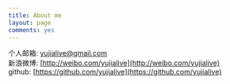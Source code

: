 ```yaml
---
title: About me
layout: page
comments: yes
---
```


个人邮箱: yujialive@gmail.com  
新浪微博: [http://weibo.com/yujialive](http://weibo.com/yujialive)  
github: [https://github.com/yujialive](https://github.com/yujialive)  